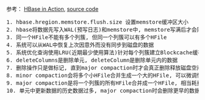 参考：
  [HBase in Action](https://www.manning.com/books/hbase-in-action), 
  [source code](https://github.com/hbaseinaction)

<pre>
1. hbase.hregion.memstore.flush.size 设置memstore缓冲区大小
2. hbase将数据先写入WAL(预写日志)和memstore中, memstore写满后才会同步到磁盘生成HFile, 
3. 同一个HFile不能有多个列簇, 但同一个列簇可以有多个HFile
4. 系统可以从WAL中恢复上次因意外而没有同步到磁盘的数据
5. 系统优化查询使用LRU(近期最少使用算法)针对每个列簇建立Blockcache缓存区, 缓存访问频繁的数据
6. deleteColumns是删除单元, deleteColumn是删除单元内的数据
7. 删除操作只是做标记, 直到major compaction时才会真正删除释放磁盘空间
8. minor compaction会将多个小HFile合并生成一个大的HFile, 可以微调性能
9. major compaction是将一个列簇的所有HFile合并成一个HFile, 相当耗费资源, 但是唯一释放磁盘的机会
10. 单元中更新数据的历史数据过多, major compaction时会删除更早的数据
</pre>

